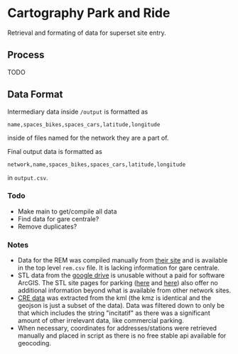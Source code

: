 # Cartography Park and Ride

Retrieval and formating of data for superset site entry.

## Process

TODO

## Data Format

Intermediary data inside ```/output``` is formatted as

    name,spaces_bikes,spaces_cars,latitude,longitude

inside of files named for the network they are a part of.

Final output data is formatted as

    network,name,spaces_bikes,spaces_cars,latitude,longitude

in ```output.csv```.

### Todo
* Make main to get/compile all data
* Find data for gare centrale?
* Remove duplicates?

### Notes
* Data for the REM was compiled manually from [their site](https://rem.info/fr/se-deplacer/stations-du-reseau) and is available in the top level ```rem.csv``` file. It is lacking information for gare centrale.
* STL data from the [google drive](https://drive.google.com/drive/folders/1IU2LXkShVzD2UStD1h-28Y_ChmPG_x4p) is unusable without a paid for software ArcGIS. The STL site pages for parking ([here](https://stlaval.ca/reseau/transport/stationnement-payant) and [here](https://stlaval.ca/reseau/transport/stationnement-gratuit)) also offer no additional information beyond what is available from other network sites.
* [CRE data](https://drive.google.com/drive/folders/1RZmOJlr1fguQiUzg8Hwif7lIYvBHDwbS) was extracted from the kml (the kmz is identical and the geojson is just a subset of the data). Data was filtered down to only be that which includes the string "incitatif" as there was a significant amount of other irrelevant data, like commercial parking.
* When necessary, coordinates for addresses/stations were retrieved manually and placed in script as there is no free stable api available for geocoding.
